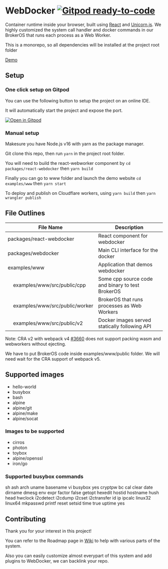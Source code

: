 # WebDocker [![Gitpod ready-to-code](https://img.shields.io/badge/Gitpod-ready--to--code-blue?logo=gitpod)](https://gitpod.io/#https://github.com/TomatoSong/WebDocker)

Container runtime inside your browser, built using [React](https://reactjs.org/) and [Unicorn.js](https://alexaltea.github.io/unicorn.js/). 
We highly customized the system call handler and docker commands in our BrokerOS that runs each process as a Web Worker.

This is a monorepo, so all dependencies will be installed at the project root folder

[Demo](https://webdocker.org/)

## Setup

### One click setup on Gitpod

You can use the following button to setup the project on an online IDE.

It will automatically start the project and expose the port.

[![Open in Gitpod](https://gitpod.io/button/open-in-gitpod.svg)](https://gitpod.io/from-referrer/)

### Manual setup

Makesure you have Node.js v16 with yarn as the package manager. 

Git clone this repo, then run `yarn` in the project root folder.

You will need to build the react-webworker component by `cd packages/react-webdocker` then `yarn build`

Finally you can go to www folder and launch the demo website `cd examples/www` then `yarn start`

To deploy and publish on Cloudflare workers, using `yarn build` then `yarn wrangler publish`

## File Outlines

| File Name        | Description   |
| ---              | ------------- | 
| packages/react-webdocker | React component for webdocker |
| packages/webdocker       | Main CLI interface for the docker |
| examples/www             | Application that demos webdocker |
| &nbsp;&nbsp;&nbsp;&nbsp;examples/www/src/public/cpp    | Some cpp source code and binary to test BrokerOS |
| &nbsp;&nbsp;&nbsp;&nbsp;examples/www/src/public/worker | BrokerOS that runs processes as Web Workers |
| &nbsp;&nbsp;&nbsp;&nbsp;examples/www/src/public/v2     | Docker images served statically following API |

Note: CRA v2 with webpack v4 [#3660](https://github.com/facebook/create-react-app/issues/3660) does not support packing wasm and webworkers without ejecting.

We have to put BrokerOS code inside examples/www/public folder. We will need wait for the CRA support of webpack v5.

## Supported images

* hello-world
* busybox
* bash
* alpine
* alpine/git
* alpine/make
* alpine/socat

### Images to be supported

* cirros
* photon
* toybox
* alpine/openssl
* iron/go

### Supported busybox commands

sh
ash
arch
uname
basename
vi
busybox
yes
cryptpw
bc
cal
clear
date
dirname
dmesg
env
expr
factor
false
getopt
hexedit
hostid
hostname
hush
head
hwclock
i2cdetect
i2cdump
i2cset
i2ctransfer
id
ip
ipcalc
linux32
linux64
mkpasswd
printf
reset
setsid
time
true
uptime
yes

## Contributing

Thank you for your interest in this project!

You can refer to the Roadmap page in [Wiki](https://github.com/TomatoSong/WebDocker/wiki) to help with various parts of the system.

Also you can easily customize almost everypart of this system and add plugins to WebDocker, we can backlink your repo.

